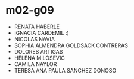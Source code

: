 # m02-g09
- RENATA HABERLE 
- IGNACIA CARDEMIL :)
- NICOLAS NAVIA
- SOPHIA ALMENDRA GOLDSACK CONTRERAS
- DOLORES ARTIGAS
- HELENA MILOSEVIC
- CAMILA NAYLOR
- TERESA ANA PAULA SANCHEZ DONOSO
